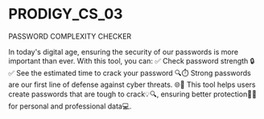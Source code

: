 # PRODIGY_CS_03
PASSWORD COMPLEXITY CHECKER

In today's digital age, ensuring the security of our passwords is more important than ever. With this tool, you can:
✅ Check password strength 🔒
✅ See the estimated time to crack your password 🔍⏱️
Strong passwords are our first line of defense against cyber threats. 🌐🔐 
This tool helps users create passwords that are tough to crack💡🔍, ensuring better protection🔐💪 for personal and professional data💻.
